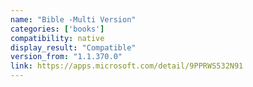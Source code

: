 ```yaml
---
name: "Bible -Multi Version"
categories: ['books']
compatibility: native
display_result: "Compatible"
version_from: "1.1.370.0"
link: https://apps.microsoft.com/detail/9PPRWS532N91
---
```

